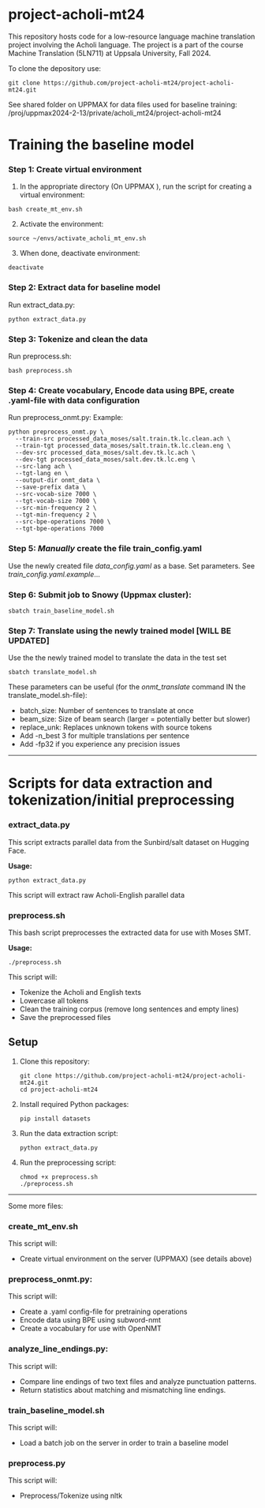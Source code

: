 # project-acholi-mt24
This repository hosts code for a low-resource language machine translation project involving the Acholi language. The project is a part of the course Machine Translation (5LN711) at Uppsala University, Fall 2024.

To clone the depository use:
```
git clone https://github.com/project-acholi-mt24/project-acholi-mt24.git
```
See shared folder on UPPMAX for data files used for baseline training:  /proj/uppmax2024-2-13/private/acholi_mt24/project-acholi-mt24

# Training the baseline model
### Step 1: Create virtual environment

1. In the appropriate directory (On UPPMAX ),
run the script for creating a virtual environment:
```
bash create_mt_env.sh
```

2. Activate the environment: 
```
source ~/envs/activate_acholi_mt_env.sh
```
3. When done, deactivate environment:
```
deactivate
```
### Step 2: Extract data for baseline model

Run extract_data.py:
```
python extract_data.py
```
### Step 3: Tokenize and clean the data
Run preprocess.sh:
```
bash preprocess.sh
```
### Step 4: Create vocabulary, Encode data using BPE, create .yaml-file with data configuration

Run preprocess_onmt.py:
Example:
```
python preprocess_onmt.py \
  --train-src processed_data_moses/salt.train.tk.lc.clean.ach \
  --train-tgt processed_data_moses/salt.train.tk.lc.clean.eng \
  --dev-src processed_data_moses/salt.dev.tk.lc.ach \
  --dev-tgt processed_data_moses/salt.dev.tk.lc.eng \
  --src-lang ach \
  --tgt-lang en \
  --output-dir onmt_data \
  --save-prefix data \
  --src-vocab-size 7000 \
  --tgt-vocab-size 7000 \
  --src-min-frequency 2 \
  --tgt-min-frequency 2 \
  --src-bpe-operations 7000 \
  --tgt-bpe-operations 7000
```
### Step 5: *Manually* create the file train_config.yaml
Use the newly created file *data_config.yaml* as a base. Set parameters. See *train_config.yaml.example*...

### Step 6: Submit job to Snowy (Uppmax cluster):
```
sbatch train_baseline_model.sh
```

### Step 7: Translate using the newly trained model [WILL BE UPDATED]
Use the the newly trained model to translate the data in the test set
```
sbatch translate_model.sh
```
These parameters can be useful (for the *onmt_translate* command IN the translate_model.sh-file):
- batch_size: Number of sentences to translate at once
- beam_size: Size of beam search (larger = potentially better but slower)
- replace_unk: Replaces unknown tokens with source tokens
- Add -n_best 3 for multiple translations per sentence
- Add -fp32 if you experience any precision issues
________________________________________________________________________________________________________

# Scripts for data extraction and tokenization/initial preprocessing

### extract_data.py

This script extracts parallel data from the Sunbird/salt dataset on Hugging Face.

**Usage:**
```
python extract_data.py
```

This script will extract raw Acholi-English parallel data

### preprocess.sh

This bash script preprocesses the extracted data for use with Moses SMT.

**Usage:**
```
./preprocess.sh
```

This script will:
- Tokenize the Acholi and English texts
- Lowercase all tokens
- Clean the training corpus (remove long sentences and empty lines)
- Save the preprocessed files
## Setup

1. Clone this repository:
   ```
   git clone https://github.com/project-acholi-mt24/project-acholi-mt24.git
   cd project-acholi-mt24
   ```

2. Install required Python packages:
   ```
   pip install datasets
   ```

3. Run the data extraction script:
   ```
   python extract_data.py
   ```

4. Run the preprocessing script:
   ```
   chmod +x preprocess.sh
   ./preprocess.sh
   ```
______________________________________________________________________________________________

Some more files:

### create_mt_env.sh

This script will:
- Create virtual environment on the server (UPPMAX) (see details above)

### preprocess_onmt.py:

This script will:

- Create a .yaml config-file for pretraining operations
- Encode data using BPE using subword-nmt
- Create a vocabulary for use with OpenNMT

### analyze_line_endings.py:

This script will:
- Compare line endings of two text files and analyze punctuation patterns.
- Return statistics about matching and mismatching line endings.

### train_baseline_model.sh

This script will:
- Load a batch job on the server in order to train a baseline model

### preprocess.py

This script will:
- Preprocess/Tokenize using nltk
